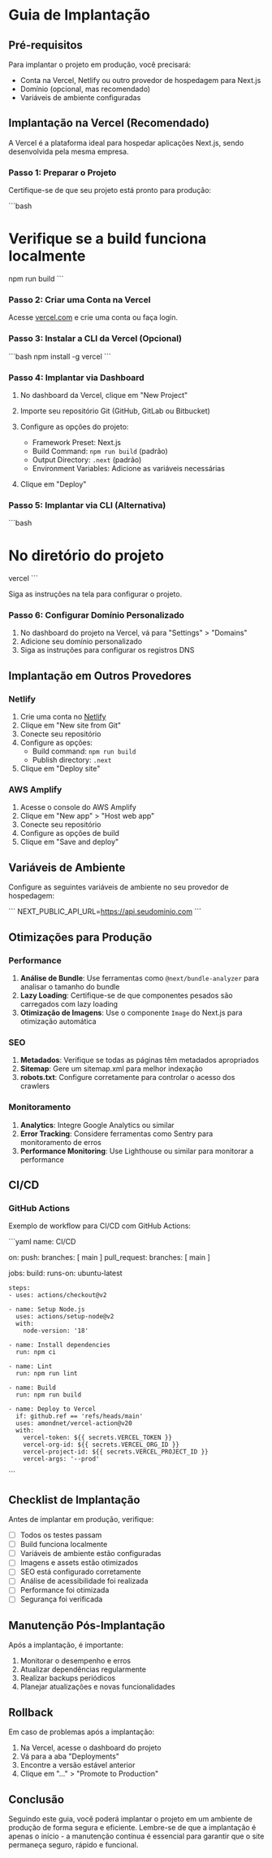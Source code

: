 # Guia de Implantação


## Pré-requisitos

Para implantar o projeto em produção, você precisará:

- Conta na Vercel, Netlify ou outro provedor de hospedagem para Next.js
- Domínio (opcional, mas recomendado)
- Variáveis de ambiente configuradas

## Implantação na Vercel (Recomendado)

A Vercel é a plataforma ideal para hospedar aplicações Next.js, sendo desenvolvida pela mesma empresa.

### Passo 1: Preparar o Projeto

Certifique-se de que seu projeto está pronto para produção:

\`\`\`bash
# Verifique se a build funciona localmente
npm run build
\`\`\`

### Passo 2: Criar uma Conta na Vercel

Acesse [vercel.com](https://vercel.com) e crie uma conta ou faça login.

### Passo 3: Instalar a CLI da Vercel (Opcional)

\`\`\`bash
npm install -g vercel
\`\`\`

### Passo 4: Implantar via Dashboard

1. No dashboard da Vercel, clique em "New Project"
2. Importe seu repositório Git (GitHub, GitLab ou Bitbucket)
3. Configure as opções do projeto:
   - Framework Preset: Next.js
   - Build Command: `npm run build` (padrão)
   - Output Directory: `.next` (padrão)
   - Environment Variables: Adicione as variáveis necessárias

4. Clique em "Deploy"

### Passo 5: Implantar via CLI (Alternativa)

\`\`\`bash
# No diretório do projeto
vercel
\`\`\`

Siga as instruções na tela para configurar o projeto.

### Passo 6: Configurar Domínio Personalizado

1. No dashboard do projeto na Vercel, vá para "Settings" > "Domains"
2. Adicione seu domínio personalizado
3. Siga as instruções para configurar os registros DNS

## Implantação em Outros Provedores

### Netlify

1. Crie uma conta no [Netlify](https://netlify.com)
2. Clique em "New site from Git"
3. Conecte seu repositório
4. Configure as opções:
   - Build command: `npm run build`
   - Publish directory: `.next`
5. Clique em "Deploy site"

### AWS Amplify

1. Acesse o console do AWS Amplify
2. Clique em "New app" > "Host web app"
3. Conecte seu repositório
4. Configure as opções de build
5. Clique em "Save and deploy"

## Variáveis de Ambiente

Configure as seguintes variáveis de ambiente no seu provedor de hospedagem:

\`\`\`
NEXT_PUBLIC_API_URL=https://api.seudominio.com
\`\`\`

## Otimizações para Produção

### Performance

1. **Análise de Bundle**: Use ferramentas como `@next/bundle-analyzer` para analisar o tamanho do bundle
2. **Lazy Loading**: Certifique-se de que componentes pesados são carregados com lazy loading
3. **Otimização de Imagens**: Use o componente `Image` do Next.js para otimização automática

### SEO

1. **Metadados**: Verifique se todas as páginas têm metadados apropriados
2. **Sitemap**: Gere um sitemap.xml para melhor indexação
3. **robots.txt**: Configure corretamente para controlar o acesso dos crawlers

### Monitoramento

1. **Analytics**: Integre Google Analytics ou similar
2. **Error Tracking**: Considere ferramentas como Sentry para monitoramento de erros
3. **Performance Monitoring**: Use Lighthouse ou similar para monitorar a performance

## CI/CD

### GitHub Actions

Exemplo de workflow para CI/CD com GitHub Actions:

\`\`\`yaml
name: CI/CD

on:
  push:
    branches: [ main ]
  pull_request:
    branches: [ main ]

jobs:
  build:
    runs-on: ubuntu-latest

    steps:
    - uses: actions/checkout@v2
    
    - name: Setup Node.js
      uses: actions/setup-node@v2
      with:
        node-version: '18'
        
    - name: Install dependencies
      run: npm ci
      
    - name: Lint
      run: npm run lint
      
    - name: Build
      run: npm run build
      
    - name: Deploy to Vercel
      if: github.ref == 'refs/heads/main'
      uses: amondnet/vercel-action@v20
      with:
        vercel-token: ${{ secrets.VERCEL_TOKEN }}
        vercel-org-id: ${{ secrets.VERCEL_ORG_ID }}
        vercel-project-id: ${{ secrets.VERCEL_PROJECT_ID }}
        vercel-args: '--prod'
\`\`\`

## Checklist de Implantação

Antes de implantar em produção, verifique:

- [ ] Todos os testes passam
- [ ] Build funciona localmente
- [ ] Variáveis de ambiente estão configuradas
- [ ] Imagens e assets estão otimizados
- [ ] SEO está configurado corretamente
- [ ] Análise de acessibilidade foi realizada
- [ ] Performance foi otimizada
- [ ] Segurança foi verificada

## Manutenção Pós-Implantação

Após a implantação, é importante:

1. Monitorar o desempenho e erros
2. Atualizar dependências regularmente
3. Realizar backups periódicos
4. Planejar atualizações e novas funcionalidades

## Rollback

Em caso de problemas após a implantação:

1. Na Vercel, acesse o dashboard do projeto
2. Vá para a aba "Deployments"
3. Encontre a versão estável anterior
4. Clique em "..." > "Promote to Production"

## Conclusão

Seguindo este guia, você poderá implantar o projeto em um ambiente de produção de forma segura e eficiente. Lembre-se de que a implantação é apenas o início - a manutenção contínua é essencial para garantir que o site permaneça seguro, rápido e funcional.
